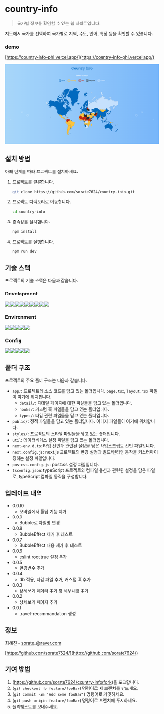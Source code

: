 # country-info

> 국가별 정보를 확인할 수 있는 웹 사이트입니다.

지도에서 국가를 선택하여 국가별로 지역, 수도, 언어, 특징 등을 확인할 수 있습니다.

### demo

[https://country-info-phi.vercel.app/](https://country-info-phi.vercel.app/)

![country-info](./country-info.png)

## 설치 방법

아래 단계를 따라 프로젝트를 설치하세요.

1. 프로젝트를 클론합니다.

   ```bash
   git clone https://github.com/sorate7624/country-info.git
   ```

2. 프로젝트 디렉토리로 이동합니다.

   ```bash
   cd country-info
   ```

3. 종속성을 설치합니다.

   ```bash
   npm install
   ```

4. 프로젝트를 실행합니다.
   ```bash
   npm run dev
   ```

## 기술 스택

프로젝트의 기술 스택은 다음과 같습니다.

### Development

<div style="display: flex">
  <img src="https://img.shields.io/badge/next.js-000000?style=for-the-badge&logo=next.js&logoColor=white">
  <img src="https://img.shields.io/badge/typescript-3178C6?style=for-the-badge&logo=typescript&logoColor=white">
  <img src="https://img.shields.io/badge/scss-CC6699?style=for-the-badge&logo=scss&logoColor=white">
  <img src="https://img.shields.io/badge/animate.css-FCE5CD?style=for-the-badge&logo=animate.css&logoColor=341C75">
  <img src="https://img.shields.io/badge/fontawesome-528DD7?style=for-the-badge&logo=fontawesome&logoColor=white">
  <img src="https://img.shields.io/badge/react custom hook-79E3EB?style=for-the-badge&logo=reactCustomHook&logoColor=white">
  <img src="https://img.shields.io/badge/react svg worldmap-0E9017?style=for-the-badge&logo=reactSvgWorldmap&logoColor=white">
  <img src="https://img.shields.io/badge/country locale map-7B38BA?style=for-the-badge&logo=countryLocaleMap&logoColor=white">
  <img src="https://img.shields.io/badge/react device detect-F1E05A?style=for-the-badge&logo=reactDeviceDetect&logoColor=white">
  <br/>
</div>

### Environment

<div style="display: flex">
  <img src="https://img.shields.io/badge/visual studio code-007ACC?style=for-the-badge&logo=visualstudiocode&logoColor=white">
  <img src="https://img.shields.io/badge/git-F05032?style=for-the-badge&logo=git&logoColor=white">
  <img src="https://img.shields.io/badge/github-181717?style=for-the-badge&logo=github&logoColor=white">
  <img src="https://img.shields.io/badge/vercel-000000?style=for-the-badge&logo=vercel&logoColor=white">
  <img src="https://img.shields.io/badge/mongodb-47A248?style=for-the-badge&logo=mongodb&logoColor=white">
  <br/>
</div>

### Config

<div style="display: flex">
  <img src="https://img.shields.io/badge/npm-CB3837?style=for-the-badge&logo=npm&logoColor=white">
  <img src="https://img.shields.io/badge/postcss-DD3A0A?style=for-the-badge&logo=postcss&logoColor=white">
  <img src="https://img.shields.io/badge/next env-ECD53F?style=for-the-badge&logo=nextEnv&logoColor=white">
  <img src="https://img.shields.io/badge/next config-000000?style=for-the-badge&logo=nextConfig&logoColor=white">
  <img src="https://img.shields.io/badge/tsconfig-3178C6?style=for-the-badge&logo=tsconfig&logoColor=white">
  <br/>
</div>

## 폴더 구조

프로젝트의 주요 폴더 구조는 다음과 같습니다.

- `app/`: 프로젝트의 소스 코드를 담고 있는 폴더입니다. `page.tsx`, `layout.tsx` 파일이 여기에 위치합니다.
  - `detail/`: 디테일 페이지에 대한 파일들을 담고 있는 폴더입니다.
  - `hooks/`: 커스텀 훅 파일들을 담고 있는 폴더입니다.
  - `types/`: 타입 관련 파일들을 담고 있는 폴더입니다.
- `public/`: 정적 파일들을 담고 있는 폴더입니다. 이미지 파일들이 여기에 위치합니다.
- `styles/`: 프로젝트의 스타일 파일들을 담고 있는 폴더입니다.
- `util`: 데이터베이스 설정 파일을 담고 있는 폴더입니다.
- `next-env.d.ts`: 타입 선언과 관련된 설정을 담은 타입스크립트 선언 파일입니다.
- `next.config.js`: next.js 프로젝트의 환경 설정과 빌드/런타임 동작을 커스터마이징하는 설정 파일입니다.
- `postcss.config.js`: postcss 설정 파일입니다.
- `tsconfig.json`: typeScript 프로젝트의 컴파일 옵션과 관련된 설정을 담은 파일로, typeScript 컴파일 동작을 구성합니다.

## 업데이트 내역

- 0.0.10
  - 모바일에서 툴팁 기능 제거
- 0.0.9
  - Bubble로 파일명 변경
- 0.0.8
  - BubbleEffect 제거 후 테스트
- 0.0.7
  - BubbleEffect 내용 제거 후 테스트
- 0.0.6
  - eslint root true 설정 추가
- 0.0.5
  - 환경변수 추가
- 0.0.4
  - db 적용, 타입 파일 추가, 커스텀 훅 추가
- 0.0.3
  - 상세보기 데이터 추가 및 세부내용 추가
- 0.0.2
  - 상세보기 페이지 추가
- 0.0.1
  - travel-recommandation 생성

## 정보

최혜진 – sorate_@naver.com

[https://github.com/sorate7624/](https://github.com/sorate7624/)

## 기여 방법

1. (<https://github.com/sorate7624/country-info/fork>)을 포크합니다.
2. (`git checkout -b feature/fooBar`) 명령어로 새 브랜치를 만드세요.
3. (`git commit -am 'Add some fooBar'`) 명령어로 커밋하세요.
4. (`git push origin feature/fooBar`) 명령어로 브랜치에 푸시하세요.
5. 풀리퀘스트를 보내주세요.

